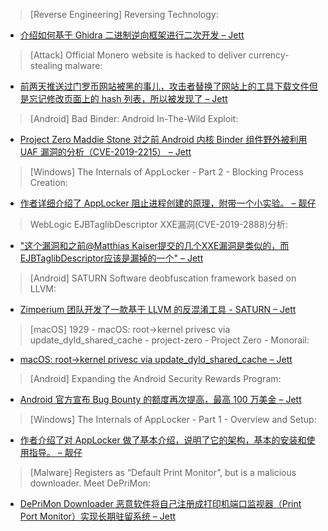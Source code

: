 > [Reverse Engineering] Reversing Technology:


* [介绍如何基于 Ghidra 二进制逆向框架进行二次开发 – Jett](http://reversing.technology)



> [Attack] Official Monero website is hacked to deliver currency-stealing malware:

* [前两天推送过门罗币网站被黑的事儿，攻击者替换了网站上的工具下载文件但是忘记修改页面上的 hash 列表，所以被发现了 – Jett](http://arstechnica.com/information-technology/2019/11/official-monero-website-is-hacked-to-deliver-currency-stealing-malware/?utm_brand=arstechnica&utm_source=twitter&utm_social-type=owned&utm_medium=social
)



> [Android] Bad Binder: Android In-The-Wild Exploit:

* [Project Zero Maddie Stone 对之前 Android 内核 Binder 组件野外被利用 UAF 漏洞的分析（CVE-2019-2215） – Jett](https://googleprojectzero.blogspot.com/2019/11/bad-binder-android-in-wild-exploit.html
)



> [Windows] The Internals of AppLocker - Part 2 - Blocking Process Creation:

* [作者详细介绍了 AppLocker 阻止进程创建的原理，附带一个小实验。 – 靓仔](https://tyranidslair.blogspot.com/2019/11/the-internals-of-applocker-part-2.html)



> WebLogic EJBTaglibDescriptor XXE漏洞(CVE-2019-2888)分析:


* ["这个漏洞和之前@Matthias Kaiser提交的几个XXE漏洞是类似的，而EJBTaglibDescriptor应该是漏掉的一个" – Jett](https://www.freebuf.com/vuls/218565.html)



> [Android] SATURN Software deobfuscation framework based on LLVM:


* [Zimperium 团队开发了一款基于 LLVM 的反混淆工具 - SATURN – Jett](https://blog.zimperium.com/saturn-software-deobfuscation-framework-based-on-llvm/)



> [macOS] 1929 - macOS: root->kernel privesc via update_dyld_shared_cache - project-zero - Project Zero - Monorail:


* [macOS: root->kernel privesc via update_dyld_shared_cache – Jett](https://bugs.chromium.org/p/project-zero/issues/detail?id=1929)



> [Android] Expanding the Android Security Rewards Program:


* [Android 官方宣布 Bug Bounty 的额度再次提高，最高 100 万美金 – Jett](http://feedproxy.google.com/~r/GoogleOnlineSecurityBlog/~3/6U6rJClK9tc/expanding-android-security-rewards.html)



> [Windows] The Internals of AppLocker - Part 1 - Overview and Setup:


* [作者介绍了对 AppLocker 做了基本介绍，说明了它的架构，基本的安装和使用指导。 – 靓仔](https://tyranidslair.blogspot.com/2019/11/the-internals-of-applocker-part-1.html)



> [Malware] Registers as “Default Print Monitor”, but is a malicious downloader. Meet DePriMon:


* [DePriMon Downloader 恶意软件将自己注册成打印机端口监视器（Print Port Monitor）实现长期驻留系统 – Jett](https://www.welivesecurity.com/2019/11/21/deprimon-default-print-monitor-malicious-downloader/)
